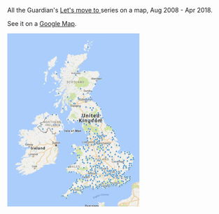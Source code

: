 
All the Guardian's [Let's move to ](https://www.theguardian.com/money/series/letsmoveto) series on a map, Aug 2008 - Apr 2018.

See it on a [Google Map](https://www.google.com/maps/d/edit?hl=en&mid=107F4x_pWGMjeU1BH7HLHEvld1mcmHimJ).

<img src="./docs/lets-move-to.png" width="60%" />

